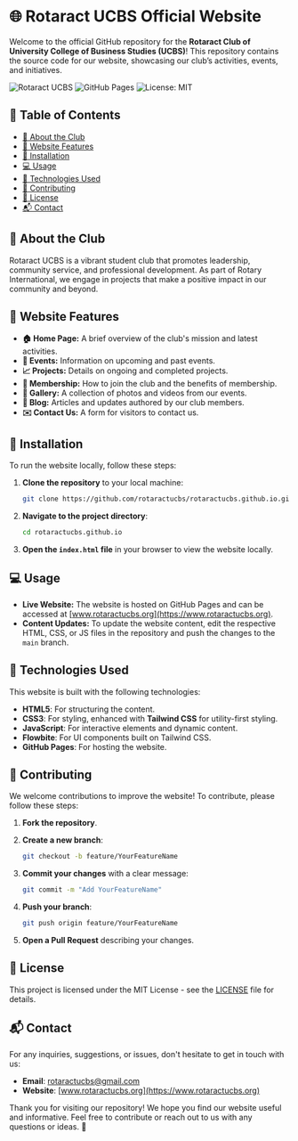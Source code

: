 # 🌐 Rotaract UCBS Official Website

Welcome to the official GitHub repository for the **Rotaract Club of University College of Business Studies (UCBS)**! This repository contains the source code for our website, showcasing our club’s activities, events, and initiatives.

![Rotaract UCBS](https://img.shields.io/badge/Rotaract-UCBS-red.svg?style=flat-square) ![GitHub Pages](https://img.shields.io/badge/Hosted_on-GitHub_Pages-blue.svg?style=flat-square) ![License: MIT](https://img.shields.io/badge/License-MIT-yellow.svg?style=flat-square)

## 📑 Table of Contents

- [📖 About the Club](#-about-the-club)
- [🌟 Website Features](#-website-features)
- [🚀 Installation](#-installation)
- [💻 Usage](#-usage)
- [🔧 Technologies Used](#-technologies-used)
- [🤝 Contributing](#-contributing)
- [📜 License](#-license)
- [📬 Contact](#-contact)

## 📖 About the Club

Rotaract UCBS is a vibrant student club that promotes leadership, community service, and professional development. As part of Rotary International, we engage in projects that make a positive impact in our community and beyond.

## 🌟 Website Features

- **🏠 Home Page:** A brief overview of the club's mission and latest activities.
- **📅 Events:** Information on upcoming and past events.
- **📈 Projects:** Details on ongoing and completed projects.
- **👥 Membership:** How to join the club and the benefits of membership.
- **📸 Gallery:** A collection of photos and videos from our events.
- **📰 Blog:** Articles and updates authored by our club members.
- **✉️ Contact Us:** A form for visitors to contact us.

## 🚀 Installation

To run the website locally, follow these steps:

1. **Clone the repository** to your local machine:
   ```bash
   git clone https://github.com/rotaractucbs/rotaractucbs.github.io.git

2. **Navigate to the project directory**:

    ```bash
    cd rotaractucbs.github.io
    ```

3. **Open the `index.html` file** in your browser to view the website locally.

## 💻 Usage

- **Live Website:** The website is hosted on GitHub Pages and can be accessed at [www.rotaractucbs.org](https://www.rotaractucbs.org).
- **Content Updates:** To update the website content, edit the respective HTML, CSS, or JS files in the repository and push the changes to the `main` branch.

## 🔧 Technologies Used

This website is built with the following technologies:

- **HTML5**: For structuring the content.
- **CSS3**: For styling, enhanced with **Tailwind CSS** for utility-first styling.
- **JavaScript**: For interactive elements and dynamic content.
- **Flowbite**: For UI components built on Tailwind CSS.
- **GitHub Pages**: For hosting the website.

## 🤝 Contributing

We welcome contributions to improve the website! To contribute, please follow these steps:

1. **Fork the repository**.

2. **Create a new branch**:

    ```bash
    git checkout -b feature/YourFeatureName
    ```

3. **Commit your changes** with a clear message:

    ```bash
    git commit -m "Add YourFeatureName"
    ```

4. **Push your branch**:

    ```bash
    git push origin feature/YourFeatureName
    ```

5. **Open a Pull Request** describing your changes.

## 📜 License

This project is licensed under the MIT License - see the [LICENSE](License.txt) file for details.

## 📬 Contact

For any inquiries, suggestions, or issues, don't hesitate to get in touch with us:

- **Email**: [rotaractucbs@gmail.com](mailto:rotaractucbs@gmail.com)
- **Website**: [www.rotaractucbs.org](https://www.rotaractucbs.org)

Thank you for visiting our repository! We hope you find our website useful and informative. Feel free to contribute or reach out to us with any questions or ideas. 🌟
